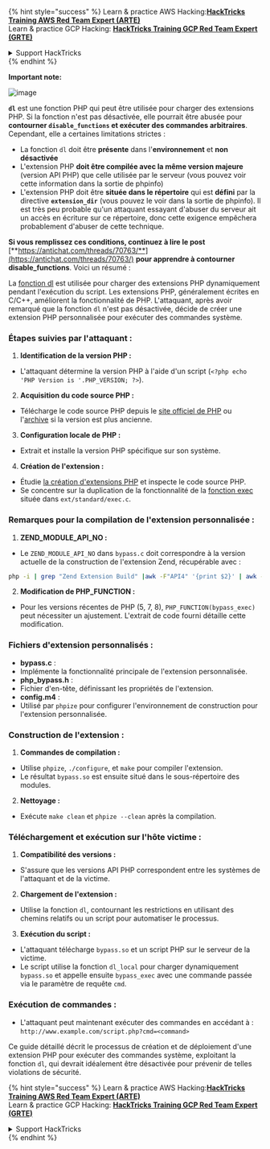 {% hint style="success" %}
Learn & practice AWS Hacking:<img src="/.gitbook/assets/arte.png" alt="" data-size="line">[**HackTricks Training AWS Red Team Expert (ARTE)**](https://training.hacktricks.xyz/courses/arte)<img src="/.gitbook/assets/arte.png" alt="" data-size="line">\
Learn & practice GCP Hacking: <img src="/.gitbook/assets/grte.png" alt="" data-size="line">[**HackTricks Training GCP Red Team Expert (GRTE)**<img src="/.gitbook/assets/grte.png" alt="" data-size="line">](https://training.hacktricks.xyz/courses/grte)

<details>

<summary>Support HackTricks</summary>

* Check the [**subscription plans**](https://github.com/sponsors/carlospolop)!
* **Join the** 💬 [**Discord group**](https://discord.gg/hRep4RUj7f) or the [**telegram group**](https://t.me/peass) or **follow** us on **Twitter** 🐦 [**@hacktricks\_live**](https://twitter.com/hacktricks\_live)**.**
* **Share hacking tricks by submitting PRs to the** [**HackTricks**](https://github.com/carlospolop/hacktricks) and [**HackTricks Cloud**](https://github.com/carlospolop/hacktricks-cloud) github repos.

</details>
{% endhint %}

**Important note:**

![image](https://user-images.githubusercontent.com/84577967/174675487-a4c4ca06-194f-4725-85af-231a2f35d56c.png)

**`dl`** est une fonction PHP qui peut être utilisée pour charger des extensions PHP. Si la fonction n'est pas désactivée, elle pourrait être abusée pour **contourner `disable_functions` et exécuter des commandes arbitraires**.\
Cependant, elle a certaines limitations strictes :

* La fonction `dl` doit être **présente** dans l'**environnement** et **non désactivée**
* L'extension PHP **doit être compilée avec la même version majeure** (version API PHP) que celle utilisée par le serveur (vous pouvez voir cette information dans la sortie de phpinfo)
* L'extension PHP doit être **située dans le répertoire** qui est **défini** par la directive **`extension_dir`** (vous pouvez le voir dans la sortie de phpinfo). Il est très peu probable qu'un attaquant essayant d'abuser du serveur ait un accès en écriture sur ce répertoire, donc cette exigence empêchera probablement d'abuser de cette technique.

**Si vous remplissez ces conditions, continuez à lire le post** [**https://antichat.com/threads/70763/**](https://antichat.com/threads/70763/) **pour apprendre à contourner disable_functions**. Voici un résumé :

La [fonction dl](http://www.php.net/manual/en/function.dl.php) est utilisée pour charger des extensions PHP dynamiquement pendant l'exécution du script. Les extensions PHP, généralement écrites en C/C++, améliorent la fonctionnalité de PHP. L'attaquant, après avoir remarqué que la fonction `dl` n'est pas désactivée, décide de créer une extension PHP personnalisée pour exécuter des commandes système.

### Étapes suivies par l'attaquant :

1. **Identification de la version PHP :**
- L'attaquant détermine la version PHP à l'aide d'un script (`<?php echo 'PHP Version is '.PHP_VERSION; ?>`).

2. **Acquisition du code source PHP :**
- Télécharge le code source PHP depuis le [site officiel de PHP](http://www.php.net/downloads.php) ou l'[archive](http://museum.php.net) si la version est plus ancienne.

3. **Configuration locale de PHP :**
- Extrait et installe la version PHP spécifique sur son système.

4. **Création de l'extension :**
- Étudie [la création d'extensions PHP](http://www.php.net/manual/en/zend.creating.php) et inspecte le code source PHP.
- Se concentre sur la duplication de la fonctionnalité de la [fonction exec](http://www.php.net/manual/en/function.exec.php) située dans `ext/standard/exec.c`.

### Remarques pour la compilation de l'extension personnalisée :

1. **ZEND_MODULE_API_NO :**
- Le `ZEND_MODULE_API_NO` dans `bypass.c` doit correspondre à la version actuelle de la construction de l'extension Zend, récupérable avec :
```bash
php -i | grep "Zend Extension Build" |awk -F"API4" '{print $2}' | awk -F"," '{print $1}'
```

2. **Modification de PHP_FUNCTION :**
- Pour les versions récentes de PHP (5, 7, 8), `PHP_FUNCTION(bypass_exec)` peut nécessiter un ajustement. L'extrait de code fourni détaille cette modification.

### Fichiers d'extension personnalisés :

- **bypass.c** :
- Implémente la fonctionnalité principale de l'extension personnalisée.
- **php_bypass.h** :
- Fichier d'en-tête, définissant les propriétés de l'extension.
- **config.m4** :
- Utilisé par `phpize` pour configurer l'environnement de construction pour l'extension personnalisée.

### Construction de l'extension :

1. **Commandes de compilation :**
- Utilise `phpize`, `./configure`, et `make` pour compiler l'extension.
- Le résultat `bypass.so` est ensuite situé dans le sous-répertoire des modules.

2. **Nettoyage :**
- Exécute `make clean` et `phpize --clean` après la compilation.

### Téléchargement et exécution sur l'hôte victime :

1. **Compatibilité des versions :**
- S'assure que les versions API PHP correspondent entre les systèmes de l'attaquant et de la victime.

2. **Chargement de l'extension :**
- Utilise la fonction `dl`, contournant les restrictions en utilisant des chemins relatifs ou un script pour automatiser le processus.

3. **Exécution du script :**
- L'attaquant télécharge `bypass.so` et un script PHP sur le serveur de la victime.
- Le script utilise la fonction `dl_local` pour charger dynamiquement `bypass.so` et appelle ensuite `bypass_exec` avec une commande passée via le paramètre de requête `cmd`.

### Exécution de commandes :

- L'attaquant peut maintenant exécuter des commandes en accédant à : `http://www.example.com/script.php?cmd=<command>`


Ce guide détaillé décrit le processus de création et de déploiement d'une extension PHP pour exécuter des commandes système, exploitant la fonction `dl`, qui devrait idéalement être désactivée pour prévenir de telles violations de sécurité.


{% hint style="success" %}
Learn & practice AWS Hacking:<img src="/.gitbook/assets/arte.png" alt="" data-size="line">[**HackTricks Training AWS Red Team Expert (ARTE)**](https://training.hacktricks.xyz/courses/arte)<img src="/.gitbook/assets/arte.png" alt="" data-size="line">\
Learn & practice GCP Hacking: <img src="/.gitbook/assets/grte.png" alt="" data-size="line">[**HackTricks Training GCP Red Team Expert (GRTE)**<img src="/.gitbook/assets/grte.png" alt="" data-size="line">](https://training.hacktricks.xyz/courses/grte)

<details>

<summary>Support HackTricks</summary>

* Check the [**subscription plans**](https://github.com/sponsors/carlospolop)!
* **Join the** 💬 [**Discord group**](https://discord.gg/hRep4RUj7f) or the [**telegram group**](https://t.me/peass) or **follow** us on **Twitter** 🐦 [**@hacktricks\_live**](https://twitter.com/hacktricks\_live)**.**
* **Share hacking tricks by submitting PRs to the** [**HackTricks**](https://github.com/carlospolop/hacktricks) and [**HackTricks Cloud**](https://github.com/carlospolop/hacktricks-cloud) github repos.

</details>
{% endhint %}
